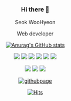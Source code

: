 <div align="center">
  
### Hi there 👋

Seok WooHyeon

Web developer
  
[![Anurag's GitHub stats](https://github-readme-stats.vercel.app/api?username=seok97&theme=dark&show_icons=true)](https://github.com/anuraghazra/github-readme-stats)

<img src="https://img.shields.io/badge/HTML-E34F26?style=flat-square&logo=html5&logoColor=white" /> <img src="https://img.shields.io/badge/CSS-1572B6?style=flat-square&logo=css3&logoColor=white" /> <img src="https://img.shields.io/badge/JavaScript-F7DF1E?style=flat-square&logo=javascript&logoColor=black" /> <img src="https://img.shields.io/badge/Vue-4FC08D?style=flat-square&logo=vue.js&logoColor=black" /> <img src="https://img.shields.io/badge/React-61DAFB?style=flat-square&logo=react&logoColor=black" /> <img src="https://img.shields.io/badge/Node-339933?style=flat-square&logo=node.js&logoColor=black" />
  
<img src="https://img.shields.io/badge/Java-007396?style=flat-square&logo=java&logoColor=white" /> <img src="https://img.shields.io/badge/Spring-6DB33F?style=flat-square&logo=spring&logoColor=white" /> <img src="https://img.shields.io/badge/SpringBoot-6DB33F?style=flat-square&logo=springboot&logoColor=white" /> 
  
[![githubpage](https://img.shields.io/badge/GithubBlog-181717?style=flat-square&logo=github&logoColor=white)](https://seok97.github.io/)

[![Hits](https://hits.seeyoufarm.com/api/count/incr/badge.svg?url=https%3A%2F%2Fgithub.com%2Fseok97&count_bg=%235AD4C7&title_bg=%23555555&icon=&icon_color=%23E7E7E7&title=hits&edge_flat=false)](https://hits.seeyoufarm.com)

</div>
